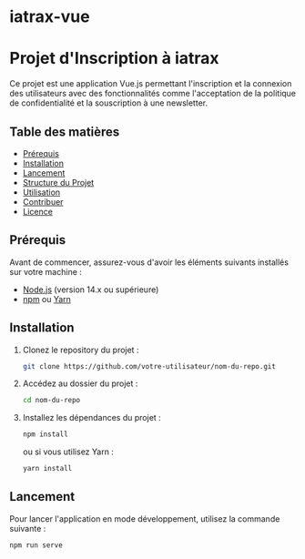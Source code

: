 # iatrax-vue
# Projet d'Inscription à iatrax

Ce projet est une application Vue.js permettant l'inscription et la connexion des utilisateurs avec des fonctionnalités comme l'acceptation de la politique de confidentialité et la souscription à une newsletter.

## Table des matières

- [Prérequis](#prérequis)
- [Installation](#installation)
- [Lancement](#lancement)
- [Structure du Projet](#structure-du-projet)
- [Utilisation](#utilisation)
- [Contribuer](#contribuer)
- [Licence](#licence)

## Prérequis

Avant de commencer, assurez-vous d'avoir les éléments suivants installés sur votre machine :

- [Node.js](https://nodejs.org/) (version 14.x ou supérieure)
- [npm](https://www.npmjs.com/) ou [Yarn](https://yarnpkg.com/)

## Installation

1. Clonez le repository du projet :

    ```bash
    git clone https://github.com/votre-utilisateur/nom-du-repo.git
    ```

2. Accédez au dossier du projet :

    ```bash
    cd nom-du-repo
    ```

3. Installez les dépendances du projet :

    ```bash
    npm install
    ```

    ou si vous utilisez Yarn :

    ```bash
    yarn install
    ```

## Lancement

Pour lancer l'application en mode développement, utilisez la commande suivante :

```bash
npm run serve